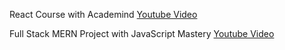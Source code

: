 React Course with Academind [Youtube Video](https://www.youtube.com/watch?v=Dorf8i6lCuk)

Full Stack MERN Project with JavaScript Mastery [Youtube Video](https://www.youtube.com/watch?v=ngc9gnGgUdA)